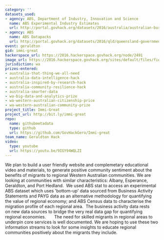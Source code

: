 ```yaml
---
category: ''
datasets_used:
- agency: ABS, Department of Industry, Innovation and Science
  name: ABS Experimental Industry Estimates
  url: http://portal.govhack.org/datasets/2016/australia/australian-bureau-of-statistics/experimental-industry-estimates.html
- agency: ABS
  name: ABS Datapacks
  url: http://portal.govhack.org/datasets/2016/qld/queensland-government/australian-bureau-of-statistics-datapacks.html
event: geraldton
gid: immi-great
hackerspace_url: https://2016.hackerspace.govhack.org/node/2491
image_url: https://2016.hackerspace.govhack.org/sites/default/files/field/image/Australia-immigration-890x395_c.jpg
jurisdiction: wa
prizes-entered:
- australia-that-thing-we-all-need
- australia-data-intelligence-hack
- australia-inspired-by-research-hack
- australia-community-resilience-hack
- australia-smarter-data
- wa-big-data-and-analytics-prize
- wa-western-australian-citizenship-price
- wa-western-australian-community-prize
project_title: Immi-Great
project_url: http://bit.ly/immi-great
repo:
  name: githubmetadata
  type: github
  url: https://github.com/GovHackGero/Immi-great
team_name: Geraldton Hack
video:
  type: youtube
  url: https://youtu.be/9IGY94WQLZI
---
```


We plan to build a user friendly website and complemetary educational video and materials, to generate positive community sentiment about the benefits of migrants to regional Western Australian communities.
We are looking at communities with similar characteristics:
Albany,
Esperance, 
Geraldton, and
Port Hedland. 
We used ABS stat to access an experimental ABS dataset which uses 'bottom-up' data sourced from Business Activity Statements and PAYG data as an alternative methodology for quantifying the value of regional economy; and ABS Census data to characterise the migration profile of each regional area.  The business activity data rests on new data sources to bridge the very real data gap for quantifying regional economies.      
The need for skilled migrants in regional areas to underpin core services is well documented. We are hoping to use these two information streams to look for some insights to educate regional communities positively about the migrants they include.
